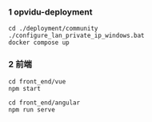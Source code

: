 ### 1 opvidu-deployment

```
cd ./deployment/community
./configure_lan_private_ip_windows.bat
docker compose up
```

### 2 前端

```
cd front_end/vue
npm start
```

```
cd front_end/angular
npm run serve
```